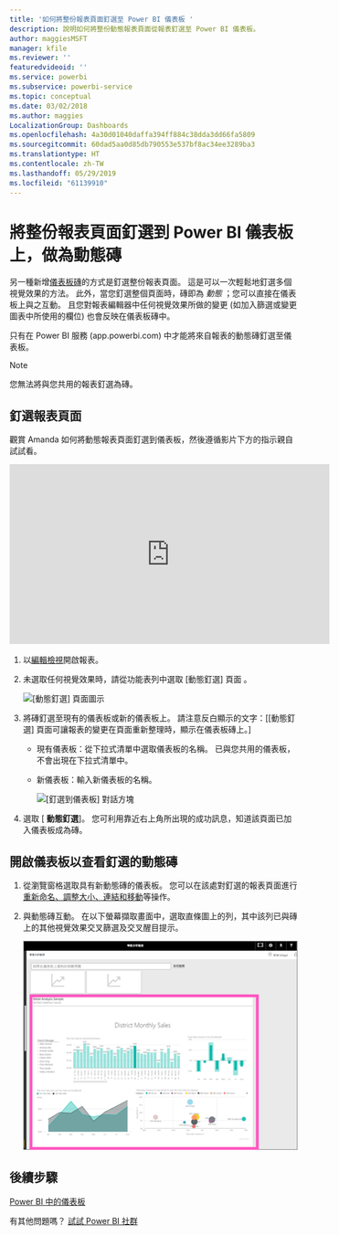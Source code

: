 ```yaml
---
title: '如何將整份報表頁面釘選至 Power BI 儀表板 '
description: 說明如何將整份動態報表頁面從報表釘選至 Power BI 儀表板。
author: maggiesMSFT
manager: kfile
ms.reviewer: ''
featuredvideoid: ''
ms.service: powerbi
ms.subservice: powerbi-service
ms.topic: conceptual
ms.date: 03/02/2018
ms.author: maggies
LocalizationGroup: Dashboards
ms.openlocfilehash: 4a30d01040daffa394ff884c38dda3dd66fa5809
ms.sourcegitcommit: 60dad5aa0d85db790553e537bf8ac34ee3289ba3
ms.translationtype: HT
ms.contentlocale: zh-TW
ms.lasthandoff: 05/29/2019
ms.locfileid: "61139910"
---
```

# <a name="pin-an-entire-report-page-as-a-live-tile-to-a-power-bi-dashboard"></a>將整份報表頁面釘選到 Power BI 儀表板上，做為動態磚
另一種新增[儀表板磚](consumer/end-user-tiles.md)的方式是釘選整份報表頁面。 這是可以一次輕鬆地釘選多個視覺效果的方法。  此外，當您釘選整個頁面時，磚即為 *動態* ；您可以直接在儀表板上與之互動。 且您對報表編輯器中任何視覺效果所做的變更 (如加入篩選或變更圖表中所使用的欄位) 也會反映在儀表板磚中。  

只有在 Power BI 服務 (app.powerbi.com) 中才能將來自報表的動態磚釘選至儀表板。

> [!NOTE]
> 您無法將與您共用的報表釘選為磚。
> 
> 

## <a name="pin-a-report-page"></a>釘選報表頁面
觀賞 Amanda 如何將動態報表頁面釘選到儀表板，然後遵循影片下方的指示親自試試看。

<iframe width="560" height="315" src="https://www.youtube.com/embed/EzhfBpPboPA" frameborder="0" allowfullscreen></iframe>


1. 以[編輯檢視](service-interact-with-a-report-in-editing-view.md)開啟報表。
2. 未選取任何視覺效果時，請從功能表列中選取 [動態釘選] 頁面  。
   
   ![[動態釘選] 頁面圖示](media/service-dashboard-pin-live-tile-from-report/pbi-pin-live-page.png) 
3. 將磚釘選至現有的儀表板或新的儀表板上。 請注意反白顯示的文字：[[動態釘選] 頁面可讓報表的變更在頁面重新整理時，顯示在儀表板磚上。] 
   
   * 現有儀表板：從下拉式清單中選取儀表板的名稱。 已與您共用的儀表板，不會出現在下拉式清單中。
   * 新儀表板：輸入新儀表板的名稱。
     
     ![[釘選到儀表板] 對話方塊](media/service-dashboard-pin-live-tile-from-report/pbi-pin-live-page-dialog.png)
4. 選取 [ **動態釘選**]。 您可利用靠近右上角所出現的成功訊息，知道該頁面已加入儀表板成為磚。

## <a name="open-the-dashboard-to-see-the-pinned-live-tile"></a>開啟儀表板以查看釘選的動態磚
1. 從瀏覽窗格選取具有新動態磚的儀表板。 您可以在該處對釘選的報表頁面進行[重新命名、調整大小、連結和移動](service-dashboard-edit-tile.md)等操作。  
2. 與動態磚互動。  在以下螢幕擷取畫面中，選取直條圖上的列，其中該列已與磚上的其他視覺效果交叉篩選及交叉醒目提示。
   
    ![具備動態磚的儀表板](media/service-dashboard-pin-live-tile-from-report/pbi-live-tile.png)

## <a name="next-steps"></a>後續步驟
[Power BI 中的儀表板](consumer/end-user-dashboards.md)

有其他問題嗎？ [試試 Power BI 社群](http://community.powerbi.com/)

